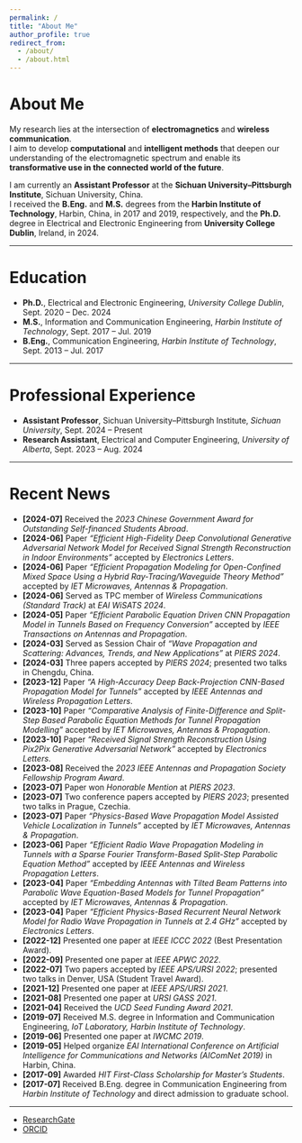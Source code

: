 ```yaml
---
permalink: /
title: "About Me"
author_profile: true
redirect_from: 
  - /about/
  - /about.html
---
```


# About Me

My research lies at the intersection of **electromagnetics** and **wireless communication**.  
I aim to develop **computational** and **intelligent methods** that deepen our understanding of the electromagnetic spectrum and enable its **transformative use in the connected world of the future**.

I am currently an **Assistant Professor** at the **Sichuan University–Pittsburgh Institute**, Sichuan University, China.  
I received the **B.Eng.** and **M.S.** degrees from the **Harbin Institute of Technology**, Harbin, China, in 2017 and 2019, respectively, and the **Ph.D.** degree in Electrical and Electronic Engineering from **University College Dublin**, Ireland, in 2024.

---

# Education

- **Ph.D.**, Electrical and Electronic Engineering, *University College Dublin*, Sept. 2020 – Dec. 2024  
- **M.S.**, Information and Communication Engineering, *Harbin Institute of Technology*, Sept. 2017 – Jul. 2019  
- **B.Eng.**, Communication Engineering, *Harbin Institute of Technology*, Sept. 2013 – Jul. 2017  

---

# Professional Experience

- **Assistant Professor**, Sichuan University–Pittsburgh Institute, *Sichuan University*, Sept. 2024 – Present  
- **Research Assistant**, Electrical and Computer Engineering, *University of Alberta*, Sept. 2023 – Aug. 2024  

---

# Recent News

- **[2024-07]** Received the *2023 Chinese Government Award for Outstanding Self-financed Students Abroad*.  
- **[2024-06]** Paper *“Efficient High-Fidelity Deep Convolutional Generative Adversarial Network Model for Received Signal Strength Reconstruction in Indoor Environments”* accepted by *Electronics Letters*.  
- **[2024-06]** Paper *“Efficient Propagation Modeling for Open-Confined Mixed Space Using a Hybrid Ray-Tracing/Waveguide Theory Method”* accepted by *IET Microwaves, Antennas & Propagation*.  
- **[2024-06]** Served as TPC member of *Wireless Communications (Standard Track)* at *EAI WiSATS 2024*.  
- **[2024-05]** Paper *“Efficient Parabolic Equation Driven CNN Propagation Model in Tunnels Based on Frequency Conversion”* accepted by *IEEE Transactions on Antennas and Propagation*.  
- **[2024-03]** Served as Session Chair of *“Wave Propagation and Scattering: Advances, Trends, and New Applications”* at *PIERS 2024*.  
- **[2024-03]** Three papers accepted by *PIERS 2024*; presented two talks in Chengdu, China.  
- **[2023-12]** Paper *“A High-Accuracy Deep Back-Projection CNN-Based Propagation Model for Tunnels”* accepted by *IEEE Antennas and Wireless Propagation Letters*.  
- **[2023-10]** Paper *“Comparative Analysis of Finite-Difference and Split-Step Based Parabolic Equation Methods for Tunnel Propagation Modelling”* accepted by *IET Microwaves, Antennas & Propagation*.  
- **[2023-10]** Paper *“Received Signal Strength Reconstruction Using Pix2Pix Generative Adversarial Network”* accepted by *Electronics Letters*.  
- **[2023-08]** Received the *2023 IEEE Antennas and Propagation Society Fellowship Program Award*.  
- **[2023-07]** Paper won *Honorable Mention* at *PIERS 2023*.  
- **[2023-07]** Two conference papers accepted by *PIERS 2023*; presented two talks in Prague, Czechia.  
- **[2023-07]** Paper *“Physics-Based Wave Propagation Model Assisted Vehicle Localization in Tunnels”* accepted by *IET Microwaves, Antennas & Propagation*.  
- **[2023-06]** Paper *“Efficient Radio Wave Propagation Modeling in Tunnels with a Sparse Fourier Transform-Based Split-Step Parabolic Equation Method”* accepted by *IEEE Antennas and Wireless Propagation Letters*.  
- **[2023-04]** Paper *“Embedding Antennas with Tilted Beam Patterns into Parabolic Wave Equation-Based Models for Tunnel Propagation”* accepted by *IET Microwaves, Antennas & Propagation*.  
- **[2023-04]** Paper *“Efficient Physics-Based Recurrent Neural Network Model for Radio Wave Propagation in Tunnels at 2.4 GHz”* accepted by *Electronics Letters*.  
- **[2022-12]** Presented one paper at *IEEE ICCC 2022* (Best Presentation Award).  
- **[2022-09]** Presented one paper at *IEEE APWC 2022*.  
- **[2022-07]** Two papers accepted by *IEEE APS/URSI 2022*; presented two talks in Denver, USA (Student Travel Award).  
- **[2021-12]** Presented one paper at *IEEE APS/URSI 2021*.  
- **[2021-08]** Presented one paper at *URSI GASS 2021*.  
- **[2021-04]** Received the *UCD Seed Funding Award 2021*.  
- **[2019-07]** Received M.S. degree in Information and Communication Engineering, *IoT Laboratory, Harbin Institute of Technology*.  
- **[2019-06]** Presented one paper at *IWCMC 2019*.  
- **[2019-05]** Helped organize *EAI International Conference on Artificial Intelligence for Communications and Networks (AIComNet 2019)* in Harbin, China.  
- **[2017-09]** Awarded *HIT First-Class Scholarship for Master’s Students*.  
- **[2017-07]** Received B.Eng. degree in Communication Engineering from *Harbin Institute of Technology* and direct admission to graduate school.

---

- [ResearchGate](#)  
- [ORCID](#)

